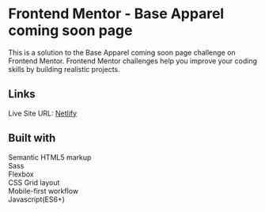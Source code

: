 <h1>Frontend Mentor - Base Apparel coming soon page</h1>
This is a solution to the Base Apparel coming soon page challenge on Frontend Mentor.  Frontend Mentor challenges help you improve your coding skills by building realistic projects.<br>

<h2>Links</h2>
Live Site URL: <a href="https://apparel-base-ds.netlify.app/">Netlify</a>

<h2>Built with</h2>
Semantic HTML5 markup<br>
Sass<br>
Flexbox<br>
CSS Grid layout<br>
Mobile-first workflow<br>
Javascript(ES6+)
